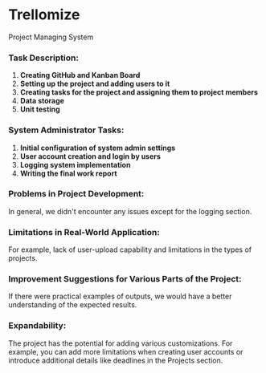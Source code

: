 # Trellomize
Project Managing System
### Task Description:
1. **Creating GitHub and Kanban Board**
2. **Setting up the project and adding users to it**
3. **Creating tasks for the project and assigning them to project members**
4. **Data storage**
5. **Unit testing**

### System Administrator Tasks:
1. **Initial configuration of system admin settings**
2. **User account creation and login by users**
3. **Logging system implementation**
4. **Writing the final work report**

### Problems in Project Development:
In general, we didn't encounter any issues except for the logging section.

### Limitations in Real-World Application:
For example, lack of user-upload capability and limitations in the types of projects.

### Improvement Suggestions for Various Parts of the Project:
If there were practical examples of outputs, we would have a better understanding of the expected results.

### Expandability:
The project has the potential for adding various customizations. For example, you can add more limitations when creating user accounts or introduce additional details like deadlines in the Projects section.
